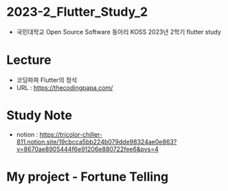 # 2023-2_Flutter_Study_2
- 국민대학교 Open Source Software 동아리 KOSS 2023년 2학기 flutter study

# Lecture
- 코딩파파 Flutter의 정석
- URL : https://thecodingpapa.com/
  
# Study Note
- notion : https://tricolor-chiller-811.notion.site/19cbcca5bb224b079dde98324ae0e863?v=8670ae8905444f6e91206e880722fee6&pvs=4

# My project - Fortune Telling 

